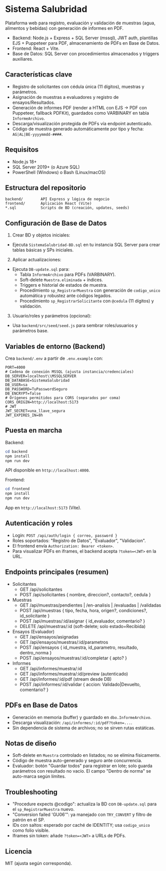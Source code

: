 # Sistema Salubridad

Plataforma web para registro, evaluación y validación de muestras (agua, alimentos y bebidas) con generación de informes en PDF.

- Backend: Node.js + Express + SQL Server (mssql), JWT auth, plantillas EJS + Puppeteer para PDF, almacenamiento de PDFs en Base de Datos.
- Frontend: React + Vite.
- Base de Datos: SQL Server con procedimientos almacenados y triggers auxiliares.

## Características clave
- Registro de solicitantes con cédula única (11 dígitos), muestras y parámetros.
- Asignación de muestras a evaluadores y registro de ensayos/Resultados.
- Generación de informes PDF (render a HTML con EJS -> PDF con Puppeteer, fallback PDFKit), guardados como VARBINARY en tabla `InformeArchivo`.
- Descarga/visualización protegida de PDFs vía endpoint autenticado.
- Código de muestra generado automáticamente por tipo y fecha: `AG|AL|BE-yyyymmdd-####`.

## Requisitos
- Node.js 18+
- SQL Server 2019+ (o Azure SQL)
- PowerShell (Windows) o Bash (Linux/macOS)

## Estructura del repositorio
```
backend/        API Express y lógica de negocio
frontend/       Aplicación React (Vite)
*.sql           Scripts de BD (creación, updates, seeds)
```

## Configuración de Base de Datos
1) Crear BD y objetos iniciales:
- Ejecuta `SistemaSalubridad-BD.sql` en tu instancia SQL Server para crear tablas básicas y SPs iniciales.

2) Aplicar actualizaciones:
- Ejecuta `DB-update.sql` para:
  - Tabla `InformeArchivo` para PDFs (VARBINARY).
  - Soft-delete `Muestra.eliminada` + índices.
  - Triggers e historial de estados de muestra.
  - Procedimiento `sp_RegistrarMuestra` con generación de `codigo_unico` automática y robustez ante códigos legados.
  - Procedimiento `sp_RegistrarSolicitante` con `@cedula` (11 dígitos) y validación.

3) Usuario/roles y parámetros (opcional):
- Usa `backend/src/seed/seed.js` para sembrar roles/usuarios y parámetros base.

## Variables de entorno (Backend)
Crea `backend/.env` a partir de `.env.example` con:

```
PORT=4000
# Cadena de conexión MSSQL (ajusta instancia/credenciales)
DB_SERVER=localhost\\MSSQLSERVER
DB_DATABASE=SistemaSalubridad
DB_USER=sa
DB_PASSWORD=TuPasswordSeguro
DB_ENCRYPT=false
# Orígenes permitidos para CORS (separados por coma)
CORS_ORIGIN=http://localhost:5173
# JWT
JWT_SECRET=una_llave_segura
JWT_EXPIRES_IN=8h
```

## Puesta en marcha
Backend:
```powershell
cd backend
npm install
npm run dev
```
API disponible en `http://localhost:4000`.

Frontend:
```powershell
cd frontend
npm install
npm run dev
```
App en `http://localhost:5173` (Vite).

## Autenticación y roles
- Login: `POST /api/auth/login { correo, password }`
- Roles soportados: "Registro de Datos", "Evaluador", "Validacion".
- El frontend envía `Authorization: Bearer <token>`.
- Para visualizar PDFs en iframes, el backend acepta `?token=<JWT>` en la URL.

## Endpoints principales (resumen)
- Solicitantes
  - GET /api/solicitantes
  - POST /api/solicitantes { nombre, direccion?, contacto?, cedula }
- Muestras
  - GET /api/muestras/pendientes | /en-analisis | /evaluadas | /validadas
  - POST /api/muestras { tipo, fecha, hora, origen?, condiciones?, id_solicitante }
  - POST /api/muestras/:id/asignar { id_evaluador, comentario? }
  - DELETE /api/muestras/:id (soft-delete; solo estado=Recibida)
- Ensayos (Evaluador)
  - GET /api/ensayos/asignadas
  - GET /api/ensayos/muestras/:id/parametros
  - POST /api/ensayos { id_muestra, id_parametro, resultado, dentro_norma }
  - POST /api/ensayos/muestras/:id/completar { apto? }
- Informes
  - GET /api/informes/muestra/:id
  - GET /api/informes/muestra/:id/preview (autenticado)
  - GET /api/informes/:id/pdf (stream desde DB)
  - POST /api/informes/:id/validar { accion: Validado|Devuelto, comentario? }

## PDFs en Base de Datos
- Generación en memoria (buffer) y guardado en `dbo.InformeArchivo`.
- Descarga visualización: `/api/informes/:id/pdf?token=...`.
- Sin dependencia de sistema de archivos; no se sirven rutas estáticas.

## Notas de diseño
- Soft-delete en `Muestra` controlado en listados; no se elimina físicamente.
- Código de muestra auto-generado y seguro ante concurrencia.
- Evaluador: botón "Guardar todos" para registrar en lote; solo guarda parámetros con resultado no vacío. El campo "Dentro de norma" se auto-marca según límites.

## Troubleshooting
- "Procedure expects @codigo": actualiza la BD con `DB-update.sql` para el `sp_RegistrarMuestra` nuevo.
- "Conversion failed 'GU06'": ya manejado con `TRY_CONVERT` y filtro de patrón en el SP.
- IDs con saltos: esperado por caché de IDENTITY; usa `codigo_unico` como folio visible.
- Iframes sin token: añade `?token=<JWT>` a URLs de PDFs.

## Licencia
MIT (ajusta según corresponda).
